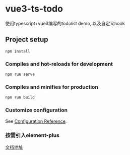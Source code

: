 # vue3-ts-todo
使用typescript+vue3编写的todolist demo, 以及自定义hook

## Project setup
```
npm install
```

### Compiles and hot-reloads for development
```
npm run serve
```

### Compiles and minifies for production
```
npm run build
```

### Customize configuration
See [Configuration Reference](https://cli.vuejs.org/config/).



### 按需引入element-plus 
[文档地址](https://element-plus.gitee.io/zh-CN/guide/quickstart.html)
